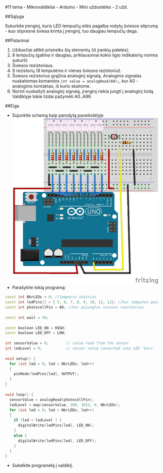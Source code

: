 ﻿#11 tema - Mikrovaldikliai - Arduino - Mini užduotėlės - 2 užd.

##Sąlyga

Sukurkite įrenginį, kuris LED lempučių eilės pagalba rodytų šviesos stiprumą - kuo stipresnė šviesa krinta į įrenginį, tuo daugiau lempučių dega.

##Patarimai

1. Užduočiai atlikti prisireiks šių elementų (iš įrankių paletės):
  1. 8 lempučių (galima ir daugiau, priklausomai kokio ilgio indikatorių norima sukurti)
  2. Šviesos rezistoriaus.  
  3. 9 rezistorių (8 lemputėms ir vienas šviesos rezistoriui).
2. Šviesos rezistorius grąžina analoginį signalą. Analoginis signalas nuskaitomas komandos `int value = analogRead(A0);`, kur A0 - analoginis kontaktas, iš kurio skaitome.
3. Norint nuskaityti analoginį signalą, įranginį riekia jungti į analoginį lizdą. Valdiklyje tokie lizdai pažymėti A0..A99.

##Eiga

- Sujunkite schemą kaip parodytą paveikslėlyje 
![schema](https://raw.githubusercontent.com/niku-live/jpvs2015/master/11%20tema%20-%20Micro%20-%20Arduino/Mini%20Problems/Vol11Ex2/circuit/Vol11Ex2_pict.jpg)
- Parašykite tokią programą:
```cpp
const int NbrLEDs = 8; //lempuciu skaicius
const int ledPins[] = { 5, 6, 7, 8, 9, 10, 11, 12}; //kur lemputes pajungtos
const int photocellPin = A0; //kur pajungtas sviesos rezistorius
                             
const int wait = 30;

const boolean LED_ON = HIGH;
const boolean LED_OFF = LOW;

int sensorValue = 0;        // value read from the sensor
int ledLevel = 0;           // sensor value converted into LED 'bars'

void setup() {
  for (int led = 0; led < NbrLEDs; led++)
  {
    pinMode(ledPins[led], OUTPUT);
  }
}

void loop() {
  sensorValue = analogRead(photocellPin);
  ledLevel = map(sensorValue, 300, 1023, 0, NbrLEDs);
  for (int led = 0; led < NbrLEDs; led++)
  {
    if (led < ledLevel ) {
      digitalWrite(ledPins[led], LED_ON);  
    }
    else {
      digitalWrite(ledPins[led], LED_OFF);                                            
    }
  }
}
```
- Sukelkite programėlę į valdiklį.
